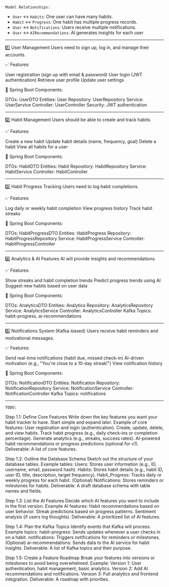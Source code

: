 `Model Relationships:`

- `User` ↔ `Habits`: One user can have many habits.
- `Habit` ↔ `Progress`: One habit has multiple progress records.
- `User` ↔ `Notifications`: Users receive multiple notifications.
- `User` ↔ `AIRecommendations`: AI generates insights for each user
______________________________________________________________________________________

1️⃣ User Management
Users need to sign up, log in, and manage their accounts.

✅ Features:

User registration (sign up with email & password)
User login (JWT authentication)
Retrieve user profile
Update user settings

🔹 Spring Boot Components:

DTOs: UserDTO
Entities: User
Repository: UserRepository
Service: UserService
Controller: UserController
Security: JWT authentication

______________________________________________________________________________________

2️⃣ Habit Management
Users should be able to create and track habits.

✅ Features:

Create a new habit
Update habit details (name, frequency, goal)
Delete a habit
View all habits for a user

🔹 Spring Boot Components:

DTOs: HabitDTO
Entities: Habit
Repository: HabitRepository
Service: HabitService
Controller: HabitController

______________________________________________________________________________________

3️⃣ Habit Progress Tracking
Users need to log habit completions.

✅ Features:

Log daily or weekly habit completion
View progress history
Track habit streaks

🔹 Spring Boot Components:

DTOs: HabitProgressDTO
Entities: HabitProgress
Repository: HabitProgressRepository
Service: HabitProgressService
Controller: HabitProgressController

______________________________________________________________________________________

4️⃣ Analytics & AI Features
AI will provide insights and recommendations.

✅ Features:

Show streaks and habit completion trends
Predict progress trends using AI
Suggest new habits based on user data

🔹 Spring Boot Components:

DTOs: AnalyticsDTO
Entities: Analytics
Repository: AnalyticsRepository
Service: AnalyticsService
Controller: AnalyticsController
Kafka Topics: habit-progress, ai-recommendations

______________________________________________________________________________________

5️⃣ Notifications System (Kafka-based)
Users receive habit reminders and motivational messages.

✅ Features:

Send real-time notifications (habit due, missed check-in)
AI-driven motivation (e.g., "You're close to a 10-day streak!")
View notification history

🔹 Spring Boot Components:

DTOs: NotificationDTO
Entities: Notification
Repository: NotificationRepository
Service: NotificationService
Controller: NotificationController
Kafka Topics: notifications

______________________________________________________________________________________

`TODO:`

Step 1.1: Define Core Features
Write down the key features you want your habit tracker to have. Start simple and expand later.
Example of core features:
User registration and login (authentication).
Create, update, delete, and view habits.
Track habit progress (e.g., daily check-ins or completion percentage).
Generate analytics (e.g., streaks, success rates).
AI-powered habit recommendations or progress predictions (optional for v1).
Deliverable: A list of core features.


Step 1.2: Outline the Database Schema
Sketch out the structure of your database tables.
Example tables:
Users: Stores user information (e.g., ID, username, email, password hash).
Habits: Stores habit details (e.g., habit ID, user ID, title, description, target frequency).
Habit_Progress: Tracks daily or weekly progress for each habit.
(Optional) Notifications: Stores reminders or milestones for habits.
Deliverable: A draft database schema with table names and fields.


Step 1.3: List the AI Features
Decide which AI features you want to include in the first version.
Example AI features:
Habit recommendations based on user behavior.
Streak predictions based on progress patterns.
Sentiment analysis (if users log thoughts).
Deliverable: A prioritized list of AI features.


Step 1.4: Plan the Kafka Topics
Identify events that Kafka will process.
Example topics:
habit-progress: Sends updates whenever a user checks in on a habit.
notifications: Triggers notifications for reminders or milestones.
(Optional) ai-recommendations: Sends data to the AI service for habit insights.
Deliverable: A list of Kafka topics and their purpose.


Step 1.5: Create a Feature Roadmap
Break your features into versions or milestones to avoid being overwhelmed.
Example:
Version 1: User authentication, habit management, basic analytics.
Version 2: Add AI recommendations and notifications.
Version 3: Full analytics and frontend integration.
Deliverable: A roadmap with priorities.

